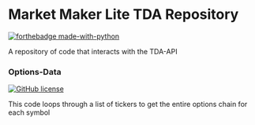 # Market Maker Lite TDA Repository
<!-- 
[![Website](https://cldup.com/dTxpPi9lDf.thumb.png)](https://nodesource.com/products/nsolid)
-->
[![forthebadge made-with-python](http://ForTheBadge.com/images/badges/made-with-python.svg)](https://www.python.org/)

A repository of code that interacts with the TDA-API

### Options-Data
[![GitHub license](https://badgen.net/github/license/MarketMakerLite/TDA)](https://github.com/MarketMakerLite/TDA/blob/master/LICENSE)

This code loops through a list of tickers to get the entire options chain for each symbol
